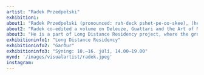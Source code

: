 ```yaml
---
artist: "Radek Przedpełski"
exhibition1: 
about1: "Radek Przedpełski (pronounced: rah-deck pshet-pe-oo-skee), (he/him) is a migrant artist-philosopher lecturing in interactive digital media at Trinity College Dublin. Radek's artistic practice revolves around entanglements between the earth, the cosmos, and sustainable artistic techniques. Radek's environments and low-bandwidth video works seek to create a resonant milieu—a site of incantation and speculative world-building inspired by ecologies of the Outer Carpathian Mountains and Éire. Radek graduated from Trinity College Dublin with a PhD in Digital Art and Humanities, focusing on Polish neo-avant-garde of the 1970s."
about2: "Radek co-edited a volume on Deleuze, Guattari and the Art of Multiplicity published by Edinburgh University Press in 2020. He is a member of Substantial Motion Research Network founded by Laura U. Marks and Azadeh Emadi for cross-cultural investigation of media art, as well as a curator, together with Laura U. Marks, of the annual Small File Media Festival hosted by the School for the Creative Arts at Simon Fraser University, Vancouver."
about3: "He is a part of Long Distance Residency project, where the group will travel by ecological means to exhibit at LungA."
exhibitioninfo1: "Long Distance Residency"
exhibitioninfo2: "Garður"
exhibitioninfo3: "Sýning: 10.–16. júlí, 14.00–19.00"
mynd: '/images/visualartist/radek.jpeg'
instagram: 
---
```

